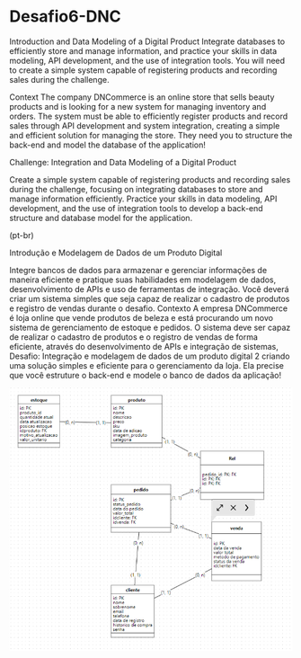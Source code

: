# Desafio6-DNC

Introduction and Data Modeling of a Digital Product
Integrate databases to efficiently store and manage information, and practice your skills in data modeling, API development, and the use of integration tools. You will need to create a simple system capable of registering products and recording sales during the challenge.

Context
The company DNCommerce is an online store that sells beauty products and is looking for a new system for managing inventory and orders. The system must be able to efficiently register products and record sales through API development and system integration, creating a simple and efficient solution for managing the store. They need you to structure the back-end and model the database of the application!

Challenge: Integration and Data Modeling of a Digital Product

Create a simple system capable of registering products and recording sales during the challenge, focusing on integrating databases to store and manage information efficiently. Practice your skills in data modeling, API development, and the use of integration tools to develop a back-end structure and database model for the application.

(pt-br)

Introdução e Modelagem de Dados de um Produto Digital

Integre bancos de dados para armazenar e gerenciar
informações de maneira eficiente e pratique suas habilidades
em modelagem de dados, desenvolvimento de APIs e uso de
ferramentas de integração. Você deverá criar um sistema
simples que seja capaz de realizar o cadastro de produtos e
registro de vendas durante o desafio.
Contexto
A empresa DNCommerce é loja online que vende produtos de beleza e está
procurando um novo sistema de gerenciamento de estoque e pedidos. O sistema
deve ser capaz de realizar o cadastro de produtos e o registro de vendas de
forma eficiente, através do desenvolvimento de APIs e integração de sistemas,
Desafio: Integração e modelagem de dados de um produto digital 2
criando uma solução simples e eficiente para o gerenciamento da loja. Ela precise
que você estruture o back-end e modele o banco de dados da aplicação!

![Modelagem](./desafio%206%20atualizado.png)
